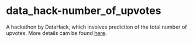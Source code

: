 # data_hack-number_of_upvotes

A hackathon by DataHack, which involves prediction of the total number of upvotes. More details cam be found <a href = 'https://datahack.analyticsvidhya.com/contest/enigma-codefest-machine-learning-1/'>here</a>.
